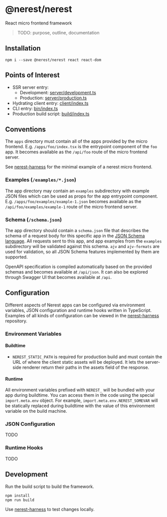 # @nerest/nerest

React micro frontend framework

> TODO: purpose, outline, documentation

## Installation

```
npm i --save @nerest/nerest react react-dom
```

## Points of Interest

- SSR server entry:
  - Development: [server/development.ts](server/development.ts)
  - Production: [server/production.ts](server/production.ts)
- Hydrating client entry: [client/index.ts](client/index.ts)
- CLI entry: [bin/index.ts](bin/index.ts)
- Production build script: [build/index.ts](build/index.ts)

## Conventions

The `apps` directory must contain all of the apps provided by the micro frontend. E.g. `/apps/foo/index.tsx` is the entrypoint component of the `foo` app. It becomes available as the `/api/foo` route of the micro frontend server.

See [nerest-harness](https://github.com/nerestjs/harness) for the minimal example of a nerest micro frontend.

### Examples (`/examples/*.json`)

The app directory may contain an `examples` subdirectory with example JSON files which can be used as props for the app entrypoint component. E.g. `/apps/foo/examples/example-1.json` becomes available as the `/api/foo/examples/example-1` route of the micro frontend server.

### Schema (`/schema.json`)

The app directory should contain a `schema.json` file that describes the schema of a request body for this specific app in the [JSON Schema language](https://json-schema.org/). All requests sent to this app, and app examples from the `examples` subdirectory will be validated against this schema. `ajv` and `ajv-formats` are used for validation, so all JSON Schema features implemented by them are supported.

OpenAPI specification is compiled automatically based on the provided schemas and becomes available at `/api/json`. It can also be explored through Swagger UI that becomes available at `/api`.

## Configuration

Different aspects of Nerest apps can be configured via environment variables, JSON configuration and runtime hooks written in TypeScript. Examples of all kinds of configuration can be viewed in the [nerest-harness](https://github.com/nerestjs/harness) repository.

### Environment Variables

#### Buildtime

- `NEREST_STATIC_PATH` is required for production build and must contain the URL of where the client static assets will be deployed. It lets the server-side renderer return their paths in the assets field of the response.

#### Runtime

All environment variables prefixed with `NEREST_` will be bundled with your app during buildtime. You can access them in the code using the special `import.meta.env` object. For example, `import.meta.env.NEREST_SOMEVAR` will be statically replaced during buildtime with the value of this environment variable on the build machine.

### JSON Configuration

TODO

### Runtime Hooks

TODO

## Development

Run the build script to build the framework.

```
npm install
npm run build
```

Use [nerest-harness](https://github.com/nerestjs/harness) to test changes locally.
